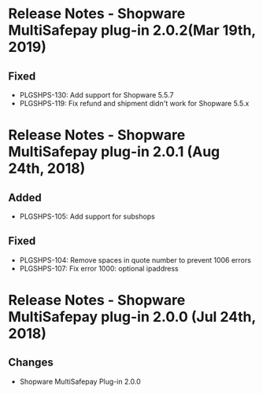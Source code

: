 # Release Notes - Shopware MultiSafepay plug-in 2.0.2(Mar 19th, 2019) #

## Fixed ##
+ PLGSHPS-130: Add support for Shopware 5.5.7
+ PLGSHPS-119: Fix refund and shipment didn't work for Shopware 5.5.x

# Release Notes - Shopware MultiSafepay plug-in 2.0.1 (Aug 24th, 2018) #

## Added ##
+ PLGSHPS-105: Add support for subshops

## Fixed ##
+ PLGSHPS-104: Remove spaces in quote number to prevent 1006 errors
+ PLGSHPS-107: Fix error 1000: optional ipaddress

# Release Notes - Shopware MultiSafepay plug-in 2.0.0 (Jul 24th, 2018) #

## Changes ##
+ Shopware MultiSafepay Plug-in 2.0.0